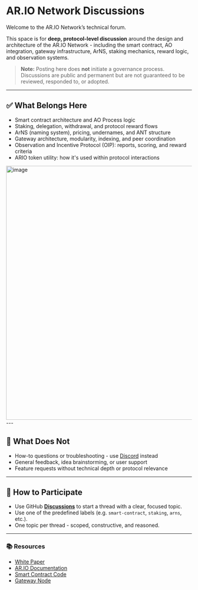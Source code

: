 # AR.IO Network Discussions

Welcome to the AR.IO Network’s technical forum.

This space is for **deep, protocol-level discussion** around the design and architecture of the AR.IO Network - including the smart contract, AO integration, gateway infrastructure, ArNS, staking mechanics, reward logic, and observation systems.

> **Note:** Posting here does **not** initiate a governance process. Discussions are public and permanent but are not guaranteed to be reviewed, responded to, or adopted.

---

## ✅ What Belongs Here

- Smart contract architecture and AO Process logic
- Staking, delegation, withdrawal, and protocol reward flows
- ArNS (naming system), pricing, undernames, and ANT structure
- Gateway architecture, modularity, indexing, and peer coordination
- Observation and Incentive Protocol (OIP): reports, scoring, and reward criteria
- ARIO token utility: how it's used within protocol interactions
<img width="937" height="688" alt="image" src="https://github.com/user-attachments/assets/fea99444-0c2b-48ed-85a0-dda97f3498e4" />
---

## 🚫 What Does Not

- How-to questions or troubleshooting - use [Discord](https://discord.com/invite/HGG52EtTc2) instead
- General feedback, idea brainstorming, or user support
- Feature requests without technical depth or protocol relevance

---

## 🧠 How to Participate

- Use GitHub **[Discussions](https://github.com/ar-io/discussions/discussions)** to start a thread with a clear, focused topic.
- Use one of the predefined labels (e.g. `smart-contract`, `staking`, `arns`, etc.).
- One topic per thread - scoped, constructive, and reasoned.

---

### 📚 Resources

- [White Paper](https://whitepaper.ar.io/)
- [AR.IO Documentation](https://docs.ar.io)
- [Smart Contract Code](https://github.com/ar-io/ar-io-network-process)
- [Gateway Node](https://github.com/ar-io/ar-io-node)
